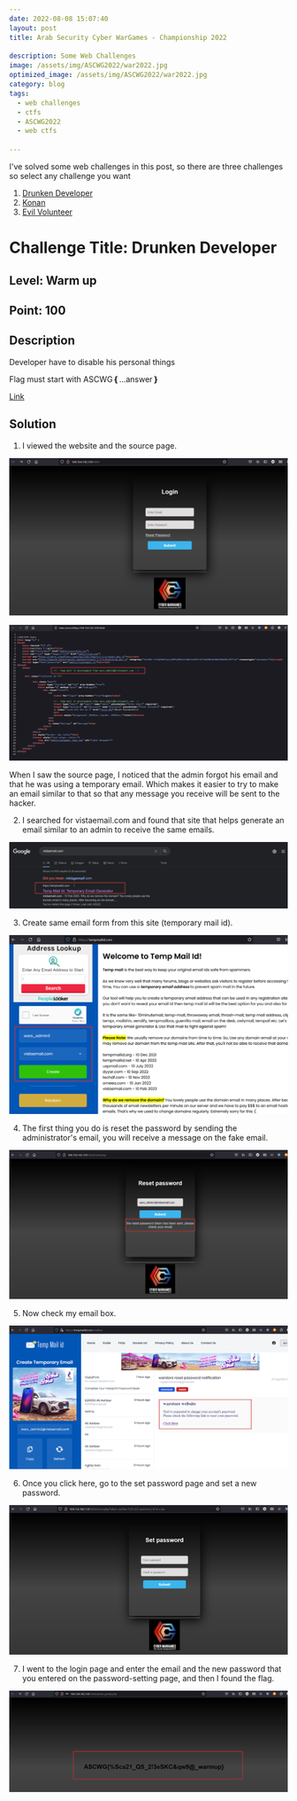 ```yaml
---
date: 2022-08-08 15:07:40
layout: post
title: Arab Security Cyber WarGames - Championship 2022

description: Some Web Challenges
image: /assets/img/ASCWG2022/war2022.jpg
optimized_image: /assets/img/ASCWG2022/war2022.jpg
category: blog
tags:
  - web challenges
  - ctfs
  - ASCWG2022
  - web ctfs

---
```


I've solved some web challenges in this post, so there are three challenges so select any challenge you want

1) [Drunken Developer](#drunken-developer)
2) [Konan](#konan)
3) [Evil Volunteer](#evil-volunteer)



# Challenge Title: Drunken Developer 

## Level: Warm up

## Point: 100

## Description
Developer have to disable his personal things
 
Flag must start with ASCWG❴...answer❵


[Link](http://104.154.142.159:5454/)

## Solution

1) I viewed the website and the source page.

![alt text](https://github.com/Mr-R19HT/CTF-Writeups/blob/main/ASCWG_CTF2022/images/developer/login.png)

![alt text](https://github.com/Mr-R19HT/CTF-Writeups/blob/main/ASCWG_CTF2022/images/developer/source.png)

When I saw the source page, I noticed that the admin forgot his email and that he was using a temporary email.
Which makes it easier to try to make an email similar to that so that any message you receive will be sent to the hacker.

2) I searched for vistaemail.com and found that site that helps generate an email similar to an admin to receive the same emails.

![alt text](https://github.com/Mr-R19HT/CTF-Writeups/blob/main/ASCWG_CTF2022/images/developer/tempmail.png)

3) Create same email form from this site (temporary mail id).

![alt text](https://github.com/Mr-R19HT/CTF-Writeups/blob/main/ASCWG_CTF2022/images/developer/2022-createmail.png)

4) The first thing you do is reset the password by sending the administrator's email, you will receive a message on the fake email.

![alt text](https://github.com/Mr-R19HT/CTF-Writeups/blob/main/ASCWG_CTF2022/images/developer/reset1.png)

5) Now check my email box.

![alt text](https://github.com/Mr-R19HT/CTF-Writeups/blob/main/ASCWG_CTF2022/images/developer/receivemail.png)

6) Once you click here, go to the set password page and set a new password.

![alt text](https://github.com/Mr-R19HT/CTF-Writeups/blob/main/ASCWG_CTF2022/images/developer/setnewpass.png)

7) I went to the login page and enter the email and the new password that you entered on the password-setting page, and then I found the flag.

![alt text](https://github.com/Mr-R19HT/CTF-Writeups/blob/main/ASCWG_CTF2022/images/developer/flag.png)









